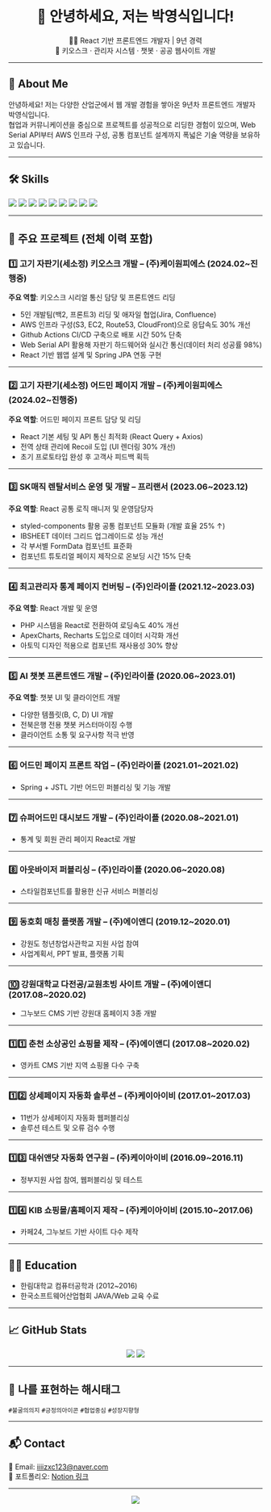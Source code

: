 <h1 align="center">👋 안녕하세요, 저는 박영식입니다!</h1>
<p align="center">
  🧑‍💻 React 기반 프론트엔드 개발자 | 9년 경력<br/>
  🚀 키오스크 · 관리자 시스템 · 챗봇 · 공공 웹사이트 개발
</p>

---

## 🧾 About Me

안녕하세요! 저는 다양한 산업군에서 웹 개발 경험을 쌓아온 9년차 프론트엔드 개발자 박영식입니다.  
협업과 커뮤니케이션을 중심으로 프로젝트를 성공적으로 리딩한 경험이 있으며, Web Serial API부터 AWS 인프라 구성, 공통 컴포넌트 설계까지 폭넓은 기술 역량을 보유하고 있습니다.

---

## 🛠 Skills

<p>
  <img src="https://img.shields.io/badge/React-61DAFB?style=flat&logo=react&logoColor=black" />
  <img src="https://img.shields.io/badge/Redux-764ABC?style=flat&logo=redux&logoColor=white" />
  <img src="https://img.shields.io/badge/Styled--Components-DB7093?style=flat&logo=styled-components&logoColor=white" />
  <img src="https://img.shields.io/badge/JavaScript-F7DF1E?style=flat&logo=javascript&logoColor=black" />
  <img src="https://img.shields.io/badge/HTML5-E34F26?style=flat&logo=html5&logoColor=white" />
  <img src="https://img.shields.io/badge/CSS3-1572B6?style=flat&logo=css3&logoColor=white" />
  <img src="https://img.shields.io/badge/jQuery-0769AD?style=flat&logo=jquery&logoColor=white" />
  <img src="https://img.shields.io/badge/AWS-232F3E?style=flat&logo=amazon-aws&logoColor=white" />
  <img src="https://img.shields.io/badge/Web_Serial_API-000000?style=flat&logo=usb&logoColor=white" />
</p>

---

## 📌 주요 프로젝트 (전체 이력 포함)

### 1️⃣ 고기 자판기(세소정) 키오스크 개발 – (주)케이원피에스 (2024.02~진행중)
**주요 역할**: 키오스크 시리얼 통신 담당 및 프론트엔드 리딩  
- 5인 개발팀(백2, 프론트3) 리딩 및 애자일 협업(Jira, Confluence)
- AWS 인프라 구성(S3, EC2, Route53, CloudFront)으로 응답속도 30% 개선
- Github Actions CI/CD 구축으로 배포 시간 50% 단축
- Web Serial API 활용해 자판기 하드웨어와 실시간 통신(데이터 처리 성공률 98%)
- React 기반 웹앱 설계 및 Spring JPA 연동 구현

---

### 2️⃣ 고기 자판기(세소정) 어드민 페이지 개발 – (주)케이원피에스 (2024.02~진행중)
**주요 역할**: 어드민 페이지 프론트 담당 및 리딩  
- React 기본 세팅 및 API 통신 최적화 (React Query + Axios)
- 전역 상태 관리에 Recoil 도입 (UI 렌더링 30% 개선)
- 초기 프로토타입 완성 후 고객사 피드백 획득

---

### 3️⃣ SK매직 렌탈서비스 운영 및 개발 – 프리랜서 (2023.06~2023.12)
**주요 역할**: React 공통 로직 매니저 및 운영담당자  
- styled-components 활용 공통 컴포넌트 모듈화 (개발 효율 25% ↑)
- IBSHEET 데이터 그리드 업그레이드로 성능 개선
- 각 부서별 FormData 컴포넌트 표준화
- 컴포넌트 튜토리얼 페이지 제작으로 온보딩 시간 15% 단축

---

### 4️⃣ 최고관리자 통계 페이지 컨버팅 – (주)인라이플 (2021.12~2023.03)
**주요 역할**: React 개발 및 운영  
- PHP 시스템을 React로 전환하여 로딩속도 40% 개선
- ApexCharts, Recharts 도입으로 데이터 시각화 개선
- 아토믹 디자인 적용으로 컴포넌트 재사용성 30% 향상

---

### 5️⃣ AI 챗봇 프론트엔드 개발 – (주)인라이플 (2020.06~2023.01)
**주요 역할**: 챗봇 UI 및 클라이언트 개발  
- 다양한 템플릿(B, C, D) UI 개발
- 전북은행 전용 챗봇 커스터마이징 수행
- 클라이언트 소통 및 요구사항 적극 반영

---

### 6️⃣ 어드민 페이지 프론트 작업 – (주)인라이플 (2021.01~2021.02)
- Spring + JSTL 기반 어드민 퍼블리싱 및 기능 개발

---

### 7️⃣ 슈퍼어드민 대시보드 개발 – (주)인라이플 (2020.08~2021.01)
- 통계 및 회원 관리 페이지 React로 개발

---

### 8️⃣ 아웃바이저 퍼블리싱 – (주)인라이플 (2020.06~2020.08)
- 스타일컴포넌트를 활용한 신규 서비스 퍼블리싱

---

### 9️⃣ 동호회 매칭 플랫폼 개발 – (주)에이앤디 (2019.12~2020.01)
- 강원도 청년창업사관학교 지원 사업 참여
- 사업계획서, PPT 발표, 플랫폼 기획

---

### 🔟 강원대학교 다전공/교원초빙 사이트 개발 – (주)에이앤디 (2017.08~2020.02)
- 그누보드 CMS 기반 강원대 홈페이지 3종 개발

---

### 1️⃣1️⃣ 춘천 소상공인 쇼핑몰 제작 – (주)에이앤디 (2017.08~2020.02)
- 영카트 CMS 기반 지역 쇼핑몰 다수 구축

---

### 1️⃣2️⃣ 상세페이지 자동화 솔루션 – (주)케이아이비 (2017.01~2017.03)
- 11번가 상세페이지 자동화 웹퍼블리싱
- 솔루션 테스트 및 오류 검수 수행

---

### 1️⃣3️⃣ 대쉬앤닷 자동화 연구원 – (주)케이아이비 (2016.09~2016.11)
- 정부지원 사업 참여, 웹퍼블리싱 및 테스트

---

### 1️⃣4️⃣ KIB 쇼핑몰/홈페이지 제작 – (주)케이아이비 (2015.10~2017.06)
- 카페24, 그누보드 기반 사이트 다수 제작

---

## 🧑‍🎓 Education

- 한림대학교 컴퓨터공학과 (2012~2016)  
- 한국소프트웨어산업협회 JAVA/Web 교육 수료

---

## 📈 GitHub Stats

<p align="center">
  <img src="https://github-readme-stats.vercel.app/api?username=iiiizxc123&show_icons=true&theme=default" />
  <img src="https://github-readme-streak-stats.herokuapp.com?user=iiiizxc123&theme=default" />
</p>

---

## 💬 나를 표현하는 해시태그

`#불굴의의지` `#긍정의아이콘` `#협업중심` `#성장지향형`

---

## 📬 Contact

📧 Email: iiiizxc123@naver.com  
📂 포트폴리오: [Notion 링크](https://www.notion.so/95cff13806714fefba31cc8227fc76c9?pvs=4)

---

<p align="center">
  <img src="https://visitor-badge.glitch.me/badge?page_id=iiiizxc123.iiiizxc123" />
</p>
